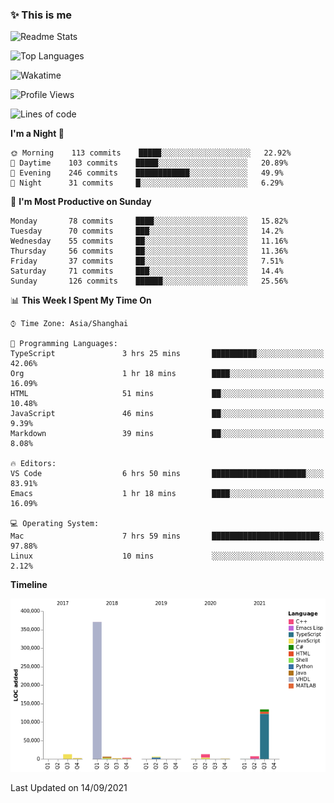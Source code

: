 <!--

**icyzeroice/icyzeroice** is a ✨ _special_ ✨ repository because its `README.md` (this file) appears on your GitHub profile.

Here are some ideas to get you started:

- 🔭 I’m currently working on ...
- 🌱 I’m currently learning ...
- 👯 I’m looking to collaborate on ...
- 🤔 I’m looking for help with ...
- 💬 Ask me about ...
- 📫 How to reach me: ...
- 😄 Pronouns: ...
- ⚡ Fun fact: ...

-->

### ✨ This is me

![Readme Stats](https://github-readme-stats.vercel.app/api?username=icyzeroice)

![Top Languages](https://github-readme-stats.vercel.app/api/top-langs/?username=icyzeroice&exclude_repo=scutie2015-digimon&layout=compact&langs_count=5)

![Wakatime](https://github-readme-stats.vercel.app/api/wakatime?username=icyzeroice)

<!--START_SECTION:waka-->
![Profile Views](http://img.shields.io/badge/Profile%20Views-1-blue)

![Lines of code](https://img.shields.io/badge/From%20Hello%20World%20I%27ve%20Written-560410%20lines%20of%20code-blue)

**I'm a Night 🦉** 

```text
🌞 Morning    113 commits    █████░░░░░░░░░░░░░░░░░░░░   22.92% 
🌆 Daytime    103 commits    █████░░░░░░░░░░░░░░░░░░░░   20.89% 
🌃 Evening    246 commits    ████████████░░░░░░░░░░░░░   49.9% 
🌙 Night      31 commits     █░░░░░░░░░░░░░░░░░░░░░░░░   6.29%

```
📅 **I'm Most Productive on Sunday** 

```text
Monday       78 commits     ████░░░░░░░░░░░░░░░░░░░░░   15.82% 
Tuesday      70 commits     ███░░░░░░░░░░░░░░░░░░░░░░   14.2% 
Wednesday    55 commits     ██░░░░░░░░░░░░░░░░░░░░░░░   11.16% 
Thursday     56 commits     ██░░░░░░░░░░░░░░░░░░░░░░░   11.36% 
Friday       37 commits     ██░░░░░░░░░░░░░░░░░░░░░░░   7.51% 
Saturday     71 commits     ███░░░░░░░░░░░░░░░░░░░░░░   14.4% 
Sunday       126 commits    ██████░░░░░░░░░░░░░░░░░░░   25.56%

```


📊 **This Week I Spent My Time On** 

```text
⌚︎ Time Zone: Asia/Shanghai

💬 Programming Languages: 
TypeScript               3 hrs 25 mins       ██████████░░░░░░░░░░░░░░░   42.06% 
Org                      1 hr 18 mins        ████░░░░░░░░░░░░░░░░░░░░░   16.09% 
HTML                     51 mins             ██░░░░░░░░░░░░░░░░░░░░░░░   10.48% 
JavaScript               46 mins             ██░░░░░░░░░░░░░░░░░░░░░░░   9.39% 
Markdown                 39 mins             ██░░░░░░░░░░░░░░░░░░░░░░░   8.08%

🔥 Editors: 
VS Code                  6 hrs 50 mins       █████████████████████░░░░   83.91% 
Emacs                    1 hr 18 mins        ████░░░░░░░░░░░░░░░░░░░░░   16.09%

💻 Operating System: 
Mac                      7 hrs 59 mins       ████████████████████████░   97.88% 
Linux                    10 mins             ░░░░░░░░░░░░░░░░░░░░░░░░░   2.12%

```

**Timeline**

![Chart not found](https://raw.githubusercontent.com/icyzeroice/icyzeroice/main/charts/bar_graph.png) 


 Last Updated on 14/09/2021
<!--END_SECTION:waka-->

<!--

### Related
- https://github.com/abhisheknaiidu/awesome-github-profile-readme
- https://github.com/coderjojo/creative-profile-readme
- https://github.com/elangosundar/awesome-README-templates
- https://github.com/durgeshsamariya/awesome-github-profile-readme-templates
- https://github.com/anmol098/waka-readme-stats

-->
